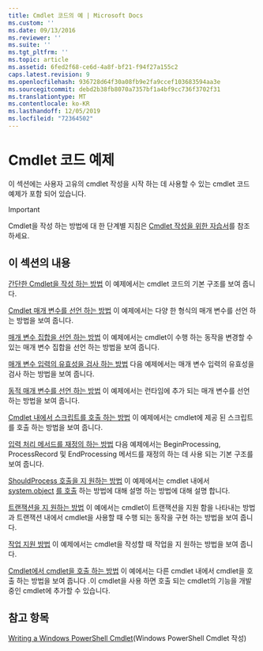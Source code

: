 ```yaml
---
title: Cmdlet 코드의 예 | Microsoft Docs
ms.custom: ''
ms.date: 09/13/2016
ms.reviewer: ''
ms.suite: ''
ms.tgt_pltfrm: ''
ms.topic: article
ms.assetid: 6fed2f68-ce6d-4a8f-bf21-f94f27a155c2
caps.latest.revision: 9
ms.openlocfilehash: 936728d64f30a08fb9e2fa9ccef103683594aa3e
ms.sourcegitcommit: debd2b38fb8070a7357bf1a4bf9cc736f3702f31
ms.translationtype: MT
ms.contentlocale: ko-KR
ms.lasthandoff: 12/05/2019
ms.locfileid: "72364502"
---
```

# <a name="examples-of-cmdlet-code"></a>Cmdlet 코드 예제

이 섹션에는 사용자 고유의 cmdlet 작성을 시작 하는 데 사용할 수 있는 cmdlet 코드 예제가 포함 되어 있습니다.

> [!IMPORTANT]
> Cmdlet을 작성 하는 방법에 대 한 단계별 지침은 [Cmdlet 작성을 위한 자습서](./tutorials-for-writing-cmdlets.md)를 참조 하세요.

## <a name="in-this-section"></a>이 섹션의 내용

[간단한 Cmdlet을 작성 하는 방법](./how-to-write-a-simple-cmdlet.md) 이 예제에서는 cmdlet 코드의 기본 구조를 보여 줍니다.

[Cmdlet 매개 변수를 선언 하는 방법](./how-to-declare-cmdlet-parameters.md) 이 예제에서는 다양 한 형식의 매개 변수를 선언 하는 방법을 보여 줍니다.

[매개 변수 집합을 선언 하는 방법](./how-to-declare-parameter-sets.md) 이 예제에서는 cmdlet이 수행 하는 동작을 변경할 수 있는 매개 변수 집합을 선언 하는 방법을 보여 줍니다.

[매개 변수 입력의 유효성을 검사 하는 방법](./how-to-validate-parameter-input.md) 다음 예제에서는 매개 변수 입력의 유효성을 검사 하는 방법을 보여 줍니다.

[동적 매개 변수를 선언 하는 방법](./how-to-declare-dynamic-parameters.md) 이 예제에서는 런타임에 추가 되는 매개 변수를 선언 하는 방법을 보여 줍니다.

[Cmdlet 내에서 스크립트를 호출 하는 방법](./how-to-invoke-scripts-within-a-cmdlet.md) 이 예제에서는 cmdlet에 제공 된 스크립트를 호출 하는 방법을 보여 줍니다.

[입력 처리 메서드를 재정의 하는 방법](./how-to-override-input-processing-methods.md) 다음 예제에서는 BeginProcessing, ProcessRecord 및 EndProcessing 메서드를 재정의 하는 데 사용 되는 기본 구조를 보여 줍니다.

[ShouldProcess 호출을 지 원하는 방법](./how-to-request-confirmations.md) 이 예제에서는 cmdlet 내에서 [system.object](/dotnet/api/System.Management.Automation.Cmdlet.ShouldProcess) [를 호출](/dotnet/api/System.Management.Automation.Cmdlet.ShouldContinue) 하는 방법에 대해 설명 하는 방법에 대해 설명 합니다.

[트랜잭션을 지 원하는 방법](./how-to-support-transactions.md) 이 예에서는 cmdlet이 트랜잭션을 지원 함을 나타내는 방법과 트랜잭션 내에서 cmdlet을 사용할 때 수행 되는 동작을 구현 하는 방법을 보여 줍니다.

[작업 지원 방법](./how-to-support-jobs.md) 이 예제에서는 cmdlet을 작성할 때 작업을 지 원하는 방법을 보여 줍니다.

[Cmdlet에서 cmdlet을 호출 하는 방법](./how-to-invoke-a-cmdlet-from-within-a-cmdlet.md) 이 예에서는 다른 cmdlet 내에서 cmdlet을 호출 하는 방법을 보여 줍니다 .이 cmdlet을 사용 하면 호출 되는 cmdlet의 기능을 개발 중인 cmdlet에 추가할 수 있습니다.

## <a name="see-also"></a>참고 항목

[Writing a Windows PowerShell Cmdlet](./writing-a-windows-powershell-cmdlet.md)(Windows PowerShell Cmdlet 작성)
